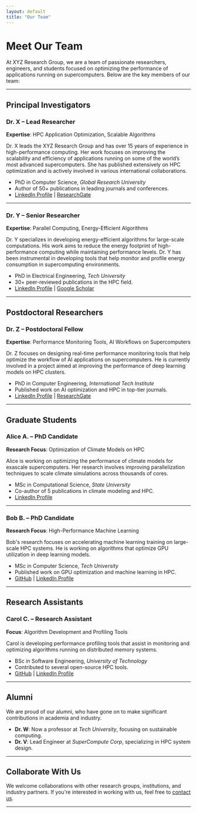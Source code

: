 ```yaml
---
layout: default
title: "Our Team"
---
```


# Meet Our Team

At XYZ Research Group, we are a team of passionate researchers, engineers, and students focused on optimizing the performance of applications running on supercomputers. Below are the key members of our team:

---

## Principal Investigators

### **Dr. X** – Lead Researcher
**Expertise**: HPC Application Optimization, Scalable Algorithms

Dr. X leads the XYZ Research Group and has over 15 years of experience in high-performance computing. Her work focuses on improving the scalability and efficiency of applications running on some of the world’s most advanced supercomputers. She has published extensively on HPC optimization and is actively involved in various international collaborations.

- PhD in Computer Science, *Global Research University*
- Author of 50+ publications in leading journals and conferences.
- [LinkedIn Profile](#) | [ResearchGate](#)

---

### **Dr. Y** – Senior Researcher
**Expertise**: Parallel Computing, Energy-Efficient Algorithms

Dr. Y specializes in developing energy-efficient algorithms for large-scale computations. His work aims to reduce the energy footprint of high-performance computing while maintaining performance levels. Dr. Y has been instrumental in developing tools that help monitor and profile energy consumption in supercomputing environments.

- PhD in Electrical Engineering, *Tech University*
- 30+ peer-reviewed publications in the HPC field.
- [LinkedIn Profile](#) | [Google Scholar](#)

---

## Postdoctoral Researchers

### **Dr. Z** – Postdoctoral Fellow
**Expertise**: Performance Monitoring Tools, AI Workflows on Supercomputers

Dr. Z focuses on designing real-time performance monitoring tools that help optimize the workflow of AI applications on supercomputers. He is currently involved in a project aimed at improving the performance of deep learning models on HPC clusters.

- PhD in Computer Engineering, *International Tech Institute*
- Published work on AI optimization and HPC in top-tier journals.
- [LinkedIn Profile](#) | [ResearchGate](#)

---

## Graduate Students

### **Alice A.** – PhD Candidate
**Research Focus**: Optimization of Climate Models on HPC

Alice is working on optimizing the performance of climate models for exascale supercomputers. Her research involves improving parallelization techniques to scale climate simulations across thousands of cores.

- MSc in Computational Science, *State University*
- Co-author of 5 publications in climate modeling and HPC.
- [LinkedIn Profile](#)

---

### **Bob B.** – PhD Candidate
**Research Focus**: High-Performance Machine Learning

Bob's research focuses on accelerating machine learning training on large-scale HPC systems. He is working on algorithms that optimize GPU utilization in deep learning models.

- MSc in Computer Science, *Tech University*
- Published work on GPU optimization and machine learning in HPC.
- [GitHub](#) | [LinkedIn Profile](#)

---

## Research Assistants

### **Carol C.** – Research Assistant
**Focus**: Algorithm Development and Profiling Tools

Carol is developing performance profiling tools that assist in monitoring and optimizing algorithms running on distributed memory systems.

- BSc in Software Engineering, *University of Technology*
- Contributed to several open-source HPC tools.
- [GitHub](#) | [LinkedIn Profile](#)

---

## Alumni

We are proud of our alumni, who have gone on to make significant contributions in academia and industry.

- **Dr. W**: Now a professor at *Tech University*, focusing on sustainable computing.
- **Dr. V**: Lead Engineer at *SuperCompute Corp*, specializing in HPC system design.

---

## Collaborate With Us

We welcome collaborations with other research groups, institutions, and industry partners. If you're interested in working with us, feel free to [contact us](mailto:contact@xyzresearch.org).

---

